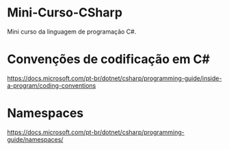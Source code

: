 # Mini-Curso-CSharp
Mini curso da linguagem de programação C#.

# Convenções de codificação em C#
https://docs.microsoft.com/pt-br/dotnet/csharp/programming-guide/inside-a-program/coding-conventions

# Namespaces
https://docs.microsoft.com/pt-br/dotnet/csharp/programming-guide/namespaces/
